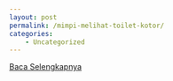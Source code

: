 ```yaml
---
layout: post
permalink: /mimpi-melihat-toilet-kotor/
categories:
    - Uncategorized
---
```


[Baca Selengkapnya](/01)
